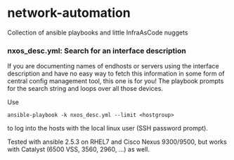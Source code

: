 # network-automation

Collection of ansible playbooks and little InfraAsCode nuggets

### nxos_desc.yml: Search for an interface description

If you are documenting names of endhosts or servers using the interface description and have no easy way to fetch this information in some form of central config management tool, this one is for you!
The playbook prompts for the search string and loops over all those devices.

Use 

```
ansible-playbook -k nxos_desc.yml --limit <hostgroup>
```

to log into the hosts with the local linux user (SSH password prompt).

Tested with ansible 2.5.3 on RHEL7 and Cisco Nexus 9300/9500, but works with Catalyst (6500 VSS, 3560, 2960, ...) as well.
